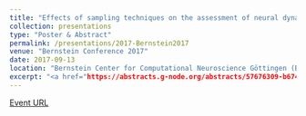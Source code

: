 ```yaml
---
title: "Effects of sampling techniques on the assessment of neural dynamics"
collection: presentations
type: "Poster & Abstract"
permalink: /presentations/2017-Bernstein2017
venue: "Bernstein Conference 2017"
date: 2017-09-13
location: "Bernstein Center for Computational Neuroscience Göttingen (BCCN Göttingen), Goettingen, DE"
excerpt: "<a href="https://abstracts.g-node.org/abstracts/57676309-b674-42a6-9372-49926d2e3706">Event URL</a>"
---
```


[Event URL](https://abstracts.g-node.org/abstracts/57676309-b674-42a6-9372-49926d2e3706)
